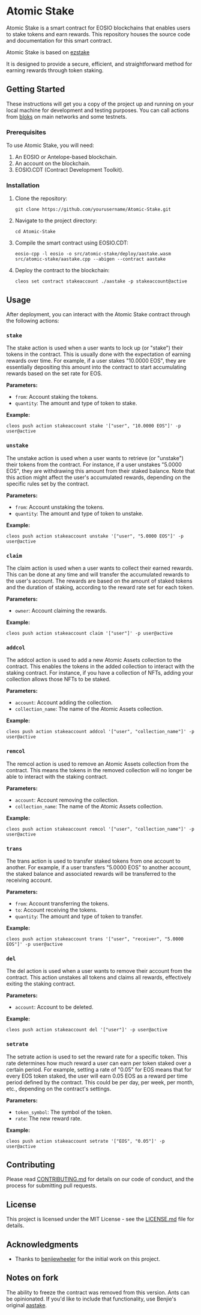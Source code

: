 # Atomic Stake

Atomic Stake is a smart contract for EOSIO blockchains that enables users to stake tokens and earn rewards. This repository houses the source code and documentation for this smart contract.

Atomic Stake is based on [ezstake](https://github.com/benjiewheeler/ezstake) 

It is designed to provide a secure, efficient, and straightforward method for earning rewards through token staking.

## Getting Started

These instructions will get you a copy of the project up and running on your local machine for development and testing purposes. You can call actions from [bloks](https://wax.bloks.io/) on main networks and some testnets.

### Prerequisites

To use Atomic Stake, you will need:

1. An EOSIO or Antelope-based blockchain.
2. An account on the blockchain.
3. EOSIO.CDT (Contract Development Toolkit).

### Installation

1. Clone the repository:
   ```
   git clone https://github.com/yourusername/Atomic-Stake.git
   ```

2. Navigate to the project directory:
   ```
   cd Atomic-Stake
   ```

3. Compile the smart contract using EOSIO.CDT:
   ```
   eosio-cpp -l eosio -o src/atomic-stake/deploy/aastake.wasm src/atomic-stake/aastake.cpp --abigen --contract aastake
   ```

4. Deploy the contract to the blockchain:
   ```
   cleos set contract stakeaccount ./aastake -p stakeaccount@active
   ```

## Usage

After deployment, you can interact with the Atomic Stake contract through the following actions:

### `stake`

The stake action is used when a user wants to lock up (or "stake") their tokens in the contract. This is usually done with the expectation of earning rewards over time. For example, if a user stakes "10.0000 EOS", they are essentially depositing this amount into the contract to start accumulating rewards based on the set rate for EOS.


**Parameters:**

- `from`: Account staking the tokens.
- `quantity`: The amount and type of token to stake.

**Example:**

```
cleos push action stakeaccount stake '["user", "10.0000 EOS"]' -p user@active
```

### `unstake`

The unstake action is used when a user wants to retrieve (or "unstake") their tokens from the contract. For instance, if a user unstakes "5.0000 EOS", they are withdrawing this amount from their staked balance. Note that this action might affect the user's accumulated rewards, depending on the specific rules set by the contract.

**Parameters:**

- `from`: Account unstaking the tokens.
- `quantity`: The amount and type of token to unstake.

**Example:**

```
cleos push action stakeaccount unstake '["user", "5.0000 EOS"]' -p user@active
```

### `claim`

The claim action is used when a user wants to collect their earned rewards. This can be done at any time and will transfer the accumulated rewards to the user's account. The rewards are based on the amount of staked tokens and the duration of staking, according to the reward rate set for each token.

**Parameters:**

- `owner`: Account claiming the rewards.

**Example:**

```
cleos push action stakeaccount claim '["user"]' -p user@active
```

### `addcol`

The addcol action is used to add a new Atomic Assets collection to the contract. This enables the tokens in the added collection to interact with the staking contract. For instance, if you have a collection of NFTs, adding your collection allows those NFTs to be staked.

**Parameters:**

- `account`: Account adding the collection.
- `collection_name`: The name of the Atomic Assets collection.

**Example:**

```
cleos push action stakeaccount addcol '["user", "collection_name"]' -p user@active
```

### `remcol`

The remcol action is used to remove an Atomic Assets collection from the contract. This means the tokens in the removed collection will no longer be able to interact with the staking contract.

**Parameters:**

- `account`: Account removing the collection.
- `collection_name`: The name of the Atomic Assets collection.

**Example:**

```
cleos push action stakeaccount remcol '["user", "collection_name"]' -p user@active
```

### `trans`

The trans action is used to transfer staked tokens from one account to another. For example, if a user transfers "5.0000 EOS" to another account, the staked balance and associated rewards will be transferred to the receiving account.

**Parameters:**

- `from`: Account transferring the tokens.
- `to`: Account receiving the tokens.
- `quantity`: The amount and type of token to transfer.

**Example:**

```
cleos push action stakeaccount trans '["user", "receiver", "5.0000 EOS"]' -p user@active
```

### `del`

The del action is used when a user wants to remove their account from the contract. This action unstakes all tokens and claims all rewards, effectively exiting the staking contract.

**Parameters:**

- `account`: Account to be deleted.

**Example:**

```
cleos push action stakeaccount del '["user"]' -p user@active
```

### `setrate`

The setrate action is used to set the reward rate for a specific token. This rate determines how much reward a user can earn per token staked over a certain period. For example, setting a rate of "0.05" for EOS means that for every EOS token staked, the user will earn 0.05 EOS as a reward per time period defined by the contract. This could be per day, per week, per month, etc., depending on the contract's settings.

**Parameters:**

- `token_symbol`: The symbol of the token.
- `rate`: The new reward rate.

**Example:**

```
cleos push action stakeaccount setrate '["EOS", "0.05"]' -p user@active
```

## Contributing

Please read [CONTRIBUTING.md](https://github.com/dougbutner/Ant-Token-Standard/blob/main/CONTRIBUTING.md) for details on our code of conduct, and the process for submitting pull requests.

## License

This project is licensed under the MIT License - see the [LICENSE.md](https://github.com/dougbutner/Ant-Token-Standard/blob/main/LICENSE.md) file for details.

## Acknowledgments

- Thanks to [benjiewheeler](https://github.com/benjiewheeler) for the initial work on this project.

## Notes on fork

The ability to freeze the contract was removed from this version. Ants can be opinionated. If you'd like to include that functionality, use Benjie's original [aastake](https://github.com/benjiewheeler/aastake).